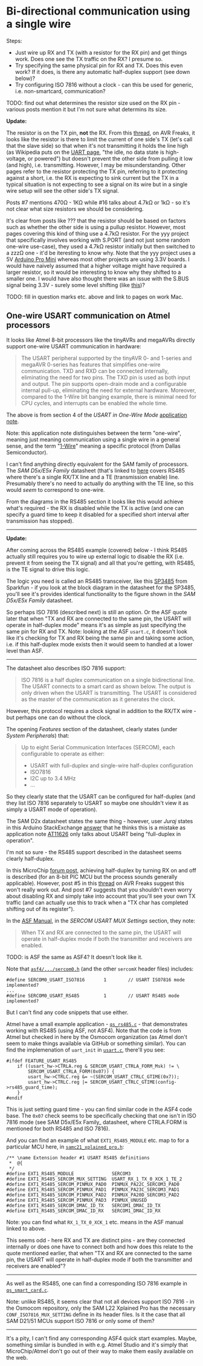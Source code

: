 Bi-directional communication using a single wire
================================================

Steps:

* Just wire up RX and TX (with a resistor for the RX pin) and get things work. Does one see the TX traffic on the RX? I presume so.
* Try specifying the same physical pin for RX and TX. Does this even work? If it does, is there any automatic half-duplex support (see down below)?
* Try configuring ISO 7816 without a clock - can this be used for generic, i.e. non-smartcard, communication?

TODO: find out what determines the resistor size used on the RX pin - various posts mention it but I'm not sure what determins its size.

**Update:**

The resistor is on the TX pin, **not** the RX. From this [thread](https://www.avrfreaks.net/forum/atmega-uart-full-duplex-device-half-duplex), on AVR Freaks, it looks like the resistor is there to limit the current of one side's TX (let's call that the slave side) so that when it's not transmitting it holds the line high (as Wikipedia puts on the [UART page](https://en.wikipedia.org/wiki/Universal_asynchronous_receiver-transmitter), "the idle, no data state is high-voltage, or powered") but doesn't prevent the other side from pulling it low (and high), i.e. transmitting. However, I may be misunderstanding. Other pages refer to the resistor protecting the TX pin, referring to it protecting against a short, i.e. the RX is expecting to sink current but the TX in a typical situation is not expecting to see a signal on its wire but in a single wire setup will see the other side's TX signal.

Posts #7 mentions 470&ohm; - 1K&ohm; while #16 talks about 4.7k&ohm; or 1k&ohm; - so it's not clear what size resistors we should be considering.

It's clear from posts like ??? that the resistor should be based on factors such as whether the other side is using a pullup resistor. However, most pages covering this kind of thing use a 4.7k&ohm; resistor. For the yyy project that specifically involves working with S.PORT (and not just some random one-wire use-case), they used a 4.7k&ohm; resistor initially but then switched to a zzz&ohm; one - it'd be iteresting to know why. Note that the yyy project uses a 5V [Arduino Pro Mini](https://www.sparkfun.com/products/11113) whereas most other projects are using 3.3V boards. I would have naively assumed that a higher voltage might have required a larger resistor, so it would be interesting to know why they shifted to a smaller one. I would have also thought there was an issue with the S.BUS signal being 3.3V - surely some level shifting (like [this](https://www.adafruit.com/product/757))?

TODO: fill in question marks etc. above and link to pages on work Mac.


One-wire USART communication on Atmel processors
------------------------------------------------

It looks like Atmel 8-bit processors like the tinyAVRs and megaAVRs directly support one-wire USART communication in hardware:

> The USART peripheral supported by the tinyAVR 0- and 1-series and megaAVR 0-series has features
> that simplifies one-wire communication. TXD and RXD can be connected internally, eliminating the need
> for two pins. The TXD pin is used as both input and output. The pin supports open-drain mode and a
> configurable internal pull-up, eliminating the need for external hardware. Moreover, compared to the
> 1-Wire bit banging example, there is minimal need for CPU cycles, and interrupts can be enabled the
> whole time.

The above is from section 4 of the _USART in One-Wire Mode_ [application note](https://www.microchip.com/wwwappnotes/appnotes.aspx?appnote=en605794).

Note: this application note distinguishes between the term "one-wire", meaning just meaning communication using a single wire in a general sense, and the term "[1-Wire](https://en.wikipedia.org/wiki/1-Wire)" meaning a specific protocol (from Dallas Semiconductor).

I can't find anything directly equivalent for the SAM family of processors. The _SAM D5x/E5x Family_ datasheet (that's linked to [here](https://microchipdeveloper.com/32bit:samd5) covers RS485 where there's a single RX/TX line and a TE (transmission enable) line. Presumably there's no need to actually do anything with the TE line, so this would _seem_ to correspond to one-wire.

From the diagrams in the RS485 section it looks like this would achieve what's required - the RX is disabled while the TX is active (and one can specify a guard time to keep it disabled for a specified short interval after transmission has stopped).

---

**Update:**

After coming across the RS485 example (covered) below - I think RS485 actually still requires you to wire up external logic to disable the RX (i.e. prevent it from seeing the TX signal) and all that you're getting, with RS485, is the TE signal to drive this logic.

The logic you need is called an RS485 transceiver, like this [SP3485](https://www.sparkfun.com/products/10124) from Sparkfun - if you look at the block diagram in the datasheet for the SP3485, you'll see it's provides identical functionality to the figure shown in the _SAM D5x/E5x Family_ datasheet.

So perhaps ISO 7816 (described next) is still an option. Or the ASF quote later that when "TX and RX are connected to the same pin, the USART will operate in half-duplex mode" means it's as simple as just specifying the same pin for RX and TX. Note: looking at the ASF `usart.c`, it doesn't look like it's checking for TX and RX being the same pin and taking some action, i.e. if this half-duplex mode exists then it would seem to handled at a lower level than ASF.

---

The datasheet also describes ISO 7816 support:

> ISO 7816 is a half duplex communication on a single bidirectional line. The USART connects to a smart card as
> shown below. The output is only driven when the USART is transmitting. The USART is considered as the master of
> the communication as it generates the clock.

However, this protocol requires a clock signal in addition to the RX/TX wire - but perhaps one can do without the clock.

The opening _Features_ section of the datasheet, clearly states (under _System Peripherals_) that:

> Up to eight Serial Communication Interfaces (SERCOM), each configurable to operate as either:
>
> * USART with full-duplex and single-wire half-duplex configuration
> * ISO7816
> * I2C up to 3.4 MHz
> * ...

So they clearly state that the USART can be configured for half-duplex (and they list ISO 7816 separately to USART so maybe one shouldn't view it as simply a USART mode of operation).

The SAM D2x datasheet states the same thing - however, user _Juraj_ states in this Arduino StackExchange [answer](https://arduino.stackexchange.com/a/72028) that he thinks this is a mistake as application note [AT11626](https://www.microchip.com/wwwAppNotes/AppNotes.aspx?appnote=en590861) only talks about USART being "full-duplex in operation".

I'm not so sure - the RS485 support described in the datasheet seems clearly half-duplex.

In this MicroChip [forum post](https://www.microchip.com/forums/FindPost/96267), achieving half-duplex by turning RX on and off is described (for an 8-bit PIC MCU but the process sounds generally applicable). However, post #5 in this [thread](https://www.avrfreaks.net/comment/1445621#comment-1445621) on AVR Freaks suggest this won't really work out. And post #7 suggests that you shouldn't even worry about disabling RX and simply take into account that you'll see your own TX traffic (and can actually use this to track when a "TX char has completed shifting out of its register").

In the [ASF Manual](https://www.microchip.com/wwwAppNotes/AppNotes.aspx?appnote=en590959), in the _SERCOM USART MUX Settings_ section, they note:

> When TX and RX are connected to the same pin, the USART will operate in half-duplex mode if both the transmitter and receivers are enabled.

TODO: is ASF the same as ASF4? It doesn't look like it.

Note that [`asf4/.../sercom0.h`](https://github.com/adafruit/asf4/blob/master/samd51/include/instance/sercom0.h) (and the other `sercomX` header files) includes:

```
#define SERCOM0_USART_ISO7816       1        // USART ISO7816 mode implemented?
...
#define SERCOM0_USART_RS485         1        // USART RS485 mode implemented?
```

But I can't find any code snippets that use either.

Atmel have a small example application - [`qs_rs485.c`](https://github.com/osmocom/atmel-asf-projects/blob/master/sam0/drivers/sercom/usart/quick_start_rs485/qs_rs485.c) - that demonstrates working with RS485 (using ASF, not ASF4). Note that the code is from Atmel but checked in here by the Osmocom organization (as Atmel don't seem to make things available via GitHub or something similar). You can find the implemenation of `uart_init` in [`usart.c`](https://github.com/osmocom/atmel-asf-projects/blob/master/sam0/drivers/sercom/usart/usart.c), there'll you see:

```
#ifdef FEATURE_USART_RS485
    if ((usart_hw->CTRLA.reg & SERCOM_USART_CTRLA_FORM_Msk) != \
        SERCOM_USART_CTRLA_FORM(0x07)) {
        usart_hw->CTRLC.reg &= ~(SERCOM_USART_CTRLC_GTIME(0x7));
        usart_hw->CTRLC.reg |= SERCOM_USART_CTRLC_GTIME(config->rs485_guard_time);
    }
#endif
```

This is just setting guard time - you can find similar code in the ASF4 code base. The `0x07` check seems to be specifically checking that one isn't in ISO 7816 mode (see SAM D5x/E5x Family_ datasheet, where CTRLA.FORM is mentioned for both RS485 and ISO 7816). 

And you can find an example of what `EXT1_RS485_MODULE` etc. map to for a particular MCU here, in [`samc21_xplained_pro.h`](https://github.com/osmocom/atmel-asf-projects/blob/master/sam0/boards/samc21_xplained_pro/samc21_xplained_pro.h):

```
/** \name Extension header #1 USART RS485 definitions
 *  @{
 */
#define EXT1_RS485_MODULE              SERCOM3
#define EXT1_RS485_SERCOM_MUX_SETTING  USART_RX_1_TX_0_XCK_1_TE_2
#define EXT1_RS485_SERCOM_PINMUX_PAD0  PINMUX_PA22C_SERCOM3_PAD0
#define EXT1_RS485_SERCOM_PINMUX_PAD1  PINMUX_PA23C_SERCOM3_PAD1
#define EXT1_RS485_SERCOM_PINMUX_PAD2  PINMUX_PA20D_SERCOM3_PAD2
#define EXT1_RS485_SERCOM_PINMUX_PAD3  PINMUX_UNUSED
#define EXT1_RS485_SERCOM_DMAC_ID_TX   SERCOM1_DMAC_ID_TX
#define EXT1_RS485_SERCOM_DMAC_ID_RX   SERCOM1_DMAC_ID_RX
```

Note: you can find what `RX_1_TX_0_XCK_1` etc. means in the ASF manual linked to above.

This seems odd - here RX and TX are distinct pins - are they connected internally or does one have to connect both and how does this relate to the quote mentioned earlier, that when "TX and RX are connected to the same pin, the USART will operate in half-duplex mode if both the transmitter and receivers are enabled"?

---

As well as the RS485, one can find a corresponding ISO 7816 example in [`qs_smart_card.c`](https://github.com/osmocom/atmel-asf-projects/blob/master/sam0/components/smart_card/quick_start/qs_smart_card.c).

Note: unlike RS485, it seems clear that not all devices support ISO 7816 - in the Osmocom repository, only the SAM L22 Xplained Pro has the necessary `CONF_ISO7816_MUX_SETTING` define in its header files. Is it the case that all SAM D21/51 MCUs support ISO 7816 or only some of them?

---

It's a pity, I can't find any corresponding ASF4 quick start examples. Maybe, something similar is bundled in with e.g. Atmel Studio and it's simply that MicroChip/Atmel don't go out of their way to make them easily available on the web.
